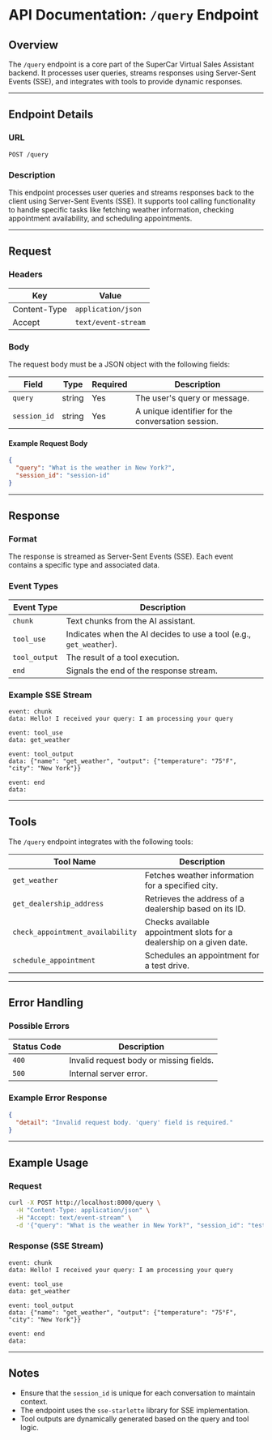 # API Documentation: `/query` Endpoint

## Overview

The `/query` endpoint is a core part of the SuperCar Virtual Sales Assistant backend. It processes user queries, streams responses using Server-Sent Events (SSE), and integrates with tools to provide dynamic responses.

---

## Endpoint Details

### URL
```
POST /query
```

### Description
This endpoint processes user queries and streams responses back to the client using Server-Sent Events (SSE). It supports tool calling functionality to handle specific tasks like fetching weather information, checking appointment availability, and scheduling appointments.

---

## Request

### Headers
| Key           | Value                  |
|---------------|------------------------|
| Content-Type  | `application/json`     |
| Accept        | `text/event-stream`    |

### Body
The request body must be a JSON object with the following fields:

| Field       | Type   | Required | Description                              |
|-------------|--------|----------|------------------------------------------|
| `query`     | string | Yes      | The user's query or message.             |
| `session_id`| string | Yes      | A unique identifier for the conversation session. |

#### Example Request Body
```json
{
  "query": "What is the weather in New York?",
  "session_id": "session-id"
}
```

---

## Response

### Format
The response is streamed as Server-Sent Events (SSE). Each event contains a specific type and associated data.

### Event Types
| Event Type       | Description                                                                 |
|------------------|-----------------------------------------------------------------------------|
| `chunk`          | Text chunks from the AI assistant.                                         |
| `tool_use`       | Indicates when the AI decides to use a tool (e.g., `get_weather`).         |
| `tool_output`    | The result of a tool execution.                                            |
| `end`            | Signals the end of the response stream.                                    |

### Example SSE Stream
```
event: chunk
data: Hello! I received your query: I am processing your query

event: tool_use
data: get_weather

event: tool_output
data: {"name": "get_weather", "output": {"temperature": "75°F", "city": "New York"}}

event: end
data:
```

---

## Tools

The `/query` endpoint integrates with the following tools:

| Tool Name                     | Description                                                                 |
|-------------------------------|-----------------------------------------------------------------------------|
| `get_weather`                 | Fetches weather information for a specified city.                          |
| `get_dealership_address`      | Retrieves the address of a dealership based on its ID.                     |
| `check_appointment_availability` | Checks available appointment slots for a dealership on a given date.      |
| `schedule_appointment`        | Schedules an appointment for a test drive.                                 |

---

## Error Handling

### Possible Errors
| Status Code | Description                              |
|-------------|------------------------------------------|
| `400`       | Invalid request body or missing fields. |
| `500`       | Internal server error.                  |

### Example Error Response
```json
{
  "detail": "Invalid request body. 'query' field is required."
}
```

---

## Example Usage

### Request
```bash
curl -X POST http://localhost:8000/query \
  -H "Content-Type: application/json" \
  -H "Accept: text/event-stream" \
  -d '{"query": "What is the weather in New York?", "session_id": "test-session"}'
```

### Response (SSE Stream)
```
event: chunk
data: Hello! I received your query: I am processing your query

event: tool_use
data: get_weather

event: tool_output
data: {"name": "get_weather", "output": {"temperature": "75°F", "city": "New York"}}

event: end
data:
```

---

## Notes

- Ensure that the `session_id` is unique for each conversation to maintain context.
- The endpoint uses the `sse-starlette` library for SSE implementation.
- Tool outputs are dynamically generated based on the query and tool logic.